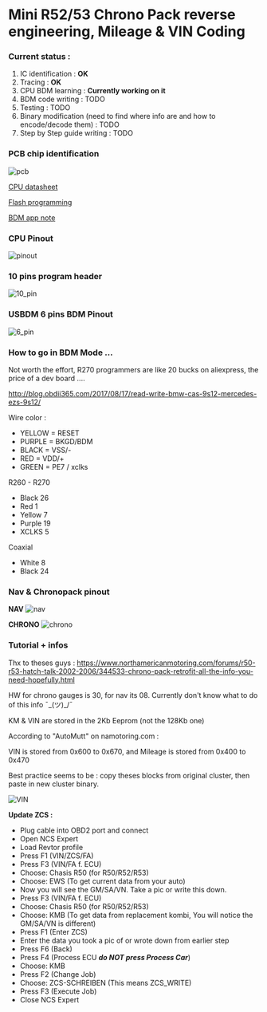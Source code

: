 # Mini R52/53 Chrono Pack reverse engineering, Mileage & VIN Coding

### Current status :

1. IC identification : **OK**
2. Tracing : **OK**
3. CPU BDM learning : **Currently working on it**
4. BDM code writing : TODO
5. Testing : TODO
6. Binary modification (need to find where info are and how to encode/decode them) : TODO
7. Step by Step guide writing : TODO

### PCB chip identification

![pcb](/pictures/reverse_pcb.jpeg)

[CPU datasheet](/pictures/cpu_datasheet.pdf)

[Flash programming](/pictures/flash_programming.pdf)

[BDM app note](/pictures/BDM_for_M68HC12.pdf)

### CPU Pinout

![pinout](/pictures/pinout.JPG)

### 10 pins program header

![10_pin](/pictures/10_pin_header.jpg)

### USBDM 6 pins BDM Pinout

![6_pin](/pictures/bdm_pinout.jpg)

### How to go in BDM Mode ...

Not worth the effort, R270 programmers are like 20 bucks on aliexpress, the price of a dev board ....

http://blog.obdii365.com/2017/08/17/read-write-bmw-cas-9s12-mercedes-ezs-9s12/

Wire color :

- YELLOW = RESET
- PURPLE = BKGD/BDM
- BLACK = VSS/-
- RED = VDD/+
- GREEN = PE7 / xclks

R260 - R270
- Black 26
- Red 1
- Yellow 7
- Purple 19
- XCLKS 5

Coaxial
- White 8
- Black 24

### Nav & Chronopack pinout
**NAV**
![nav](/pictures/nav_pinout.png)

**CHRONO**
![chrono](/pictures/chrono_pinout.png)

### Tutorial + infos

Thx to theses guys : https://www.northamericanmotoring.com/forums/r50-r53-hatch-talk-2002-2006/344533-chrono-pack-retrofit-all-the-info-you-need-hopefully.html

HW for chrono gauges is 30, for nav its 08. Currently don't know what to do of this info ¯\_(ツ)_/¯

KM & VIN are stored in the 2Kb Eeprom (not the 128Kb one)

According to "AutoMutt" on namotoring.com :

VIN is stored from 0x600 to 0x670, and Mileage is stored from 0x400 to 0x470

Best practice seems to be : copy theses blocks from original cluster, then paste in new cluster binary.

![VIN](/pictures/VIN_add.jpg)


**Update ZCS :**
- Plug cable into OBD2 port and connect
- Open NCS Expert
- Load Revtor profile
- Press F1 (VIN/ZCS/FA)
- Press F3 (VIN/FA f. ECU)
- Choose: Chasis R50 (for R50/R52/R53)
- Choose: EWS (To get current data from your auto)
- Now you will see the GM/SA/VN. Take a pic or write this down.
- Press F3 (VIN/FA f. ECU)
- Choose: Chasis R50 (for R50/R52/R53)
- Choose: KMB (To get data from replacement kombi, You will notice the GM/SA/VN is different)
- Press F1 (Enter ZCS)
- Enter the data you took a pic of or wrote down from earlier step
- Press F6 (Back)
- Press F4 (Process ECU ***do NOT press Process Car***)
- Choose: KMB
- Press F2 (Change Job)
- Choose: ZCS-SCHREIBEN (This means ZCS_WRITE)
- Press F3 (Execute Job)
- Close NCS Expert
